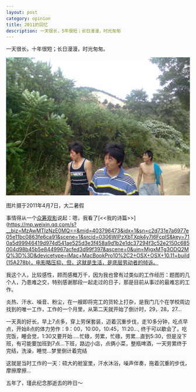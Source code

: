 ```yaml
---
layout: post
category: opinion
title: 2011的回忆
description: 一天很长，5年很短；长日漫漫，时光匆匆
---
```


一天很长，十年很短；长日漫漫，时光匆匆。

![](images/2016_03/memory.jpg)

图片摄于2011年4月7日，大二暑假

事情得从一个[众筹观影](http://tech.ifeng.com/a/20160122/41543371_0.shtml)说起：嗯，我看了[<<我的诗篇>>](https://mp.weixin.qq.com/s?__biz=MzAwMTIzNzE0MQ==&mid=403796473&idx=1&sn=c2d731e7a6977e05e11bc0863fe6ca91&scene=1&srcid=0306WIPzXbTXpk4y7l6FcplS&key=710a5d99946419d974d541ae525d3e3f458a9d1b2e1dc37294f3c52e2150c685004d98b45b5e8449967acfed3d99f397&ascene=0&uin=MjgxMTg3ODQ2MQ%3D%3D&devicetype=iMac+MacBookPro10%2C2+OSX+OSX+10.11+build(15A278b)，电影略压抑，但，这就是生活，是底层劳动者的倾诉。

我这个人，比较感性，顾而感概万千，因为我也曾有过类似的工作经历：题图的几个人，乃患难之交，特别感谢那段一起走过的日子，那是目前从事过的最难忘的工作。

炎热、汗水、噪音、粉尘，在一艘即将完工的货轮上打杂，是我门几个在学校周边找到的唯一工作，工作的一个月里，从第二天就开始了倒计时，29，28，27...

一天真的好长，早上7点多，穿上劳保套装，迈着沉重步伐，走10多分钟，吃点早点，开始8点的体力劳作：9：00，10:00，10:45，11:20..., 终于可以歇会了，吃完饭，睡会觉，1:30又要开始.....忙碌，劳累，忙碌，劳累...直到5:30，但是没下班，有可能要加班到7点...下班，路边小店，点俩小菜，整瓶啤酒，一天劳累终于完结，洗澡，睡觉...梦里倒计着完结

这就是当时工作的一天：硕大的舱室里，汗水沐浴，噪声伴奏，拖着沉重的步伐，摩擦摩擦...

五年了，瑾此纪念那逝去的昨日～
